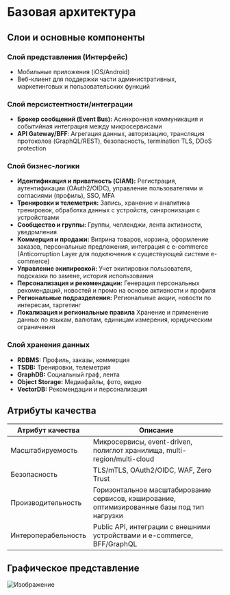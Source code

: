 # Базовая архитектура

## Слои и основные компоненты

### Слой представления (Интерфейс)

- Мобильные приложения (iOS/Android)
- Веб-клиент для поддержки части административных, маркетинговых и пользовательских функций

### Слой персистентности/интеграции

- **Брокер сообщений (Event Bus):** Асинхронная коммуникация и событийная интеграция между микросервисами
- **API Gateway/BFF**: Агрегация данных, авторизацию, трансляция протоколов (GraphQL/REST), безопасность, termination TLS, DDoS protection

### Слой бизнес-логики

- **Идентификация и приватность (CIAM):** Регистрация, аутентификация (OAuth2/OIDC), управление пользователями и согласиями (профиль), SSO, MFA
- **Тренировки и телеметрия:** Запись, хранение и аналитика тренировок, обработка данных с устройств, синхронизация с устройствами
- **Сообщество и группы:** Группы, челленджи, лента активности, уведомления
- **Коммерция и продажи:** Витрина товаров, корзина, оформление заказов, персональные предложения, интеграция с e-commerce (Anticorruption Layer для подключения к существующей системе e-commerce)
- **Управление экипировкой:** Учет экипировки пользователя, подсказки по замене, история использования
- **Персонализация и рекомендации:** Генерация персональных рекомендаций, новостей и промо на основе активности и профиля
- **Региональные подразделения:** Региональные акции, новости по интересам, таргетинг
- **Локализация и региональные правила** Хранение и применение данных по языкам, валютам, единицам измерения, юридическим ограничения

### Слой хранения данных

- **RDBMS:** Профиль, заказы, коммерция
- **TSDB:** Тренировки, телеметрия
- **GraphDB:** Социальный граф, лента
- **Object Storage:** Медиафайлы, фото, видео
- **VectorDB:** Рекомендации и персонализация

## Атрибуты качества

|Атрибут качества|Описание|
|------|------|
|Масштабируемость| Микросервисы, event-driven, полиглот хранилища, multi-region/multi-cloud|
|Безопасность| TLS/mTLS, OAuth2/OIDC, WAF, Zero Trust|
|Производительность| Горизонтальное масштабирование сервисов, кэширование, оптимизированные базы под тип нагрузки|
|Интероперабельность| Public API, интеграции с внешними устройствами и e-commerce, BFF/GraphQL|


## Графическое представление

![Изображение]()
